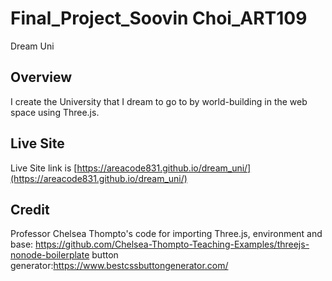 # Final_Project_Soovin Choi_ART109

Dream Uni


## Overview

I create the University that I dream to go to by world-building in the web space using Three.js.

## Live Site

Live Site link is
[https://areacode831.github.io/dream_uni/](https://areacode831.github.io/dream_uni/)


## Credit
Professor Chelsea Thompto's code for importing Three.js, environment and base: https://github.com/Chelsea-Thompto-Teaching-Examples/threejs-nonode-boilerplate
button generator:https://www.bestcssbuttongenerator.com/
